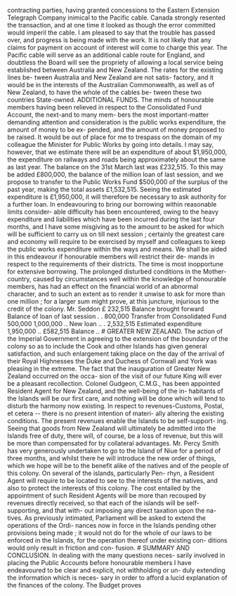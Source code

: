contracting parties, having granted concessions to the Eastern Extension Telegraph Company inimical to the Pacific cable. Canada strongly resented the transaction, and at one time it looked as though the error committed would imperil the cable. I am pleased to say that the trouble has passed over, and progress is being made with the work. It is not likely that any claims for payment on account of interest will come to charge this year. The Pacific cable will serve as an additional cable route for England, and doubtless the Board will see the propriety of allowing a local service being established between Australia and New Zealand. The rates for the existing lines be- tween Australia and New Zealand are not satis- factory, and it would be in the interests of the Australian Commonwealth, as well as of New Zealand, to have the whole of the cables be- tween these two countries State-owned. ADDITIONAL FUNDS. The minds of honourable members having been relieved in respect to the Consolidated Fund Account, the next-and to many mem- bers the most important-matter demanding attention and consideration is the public works expenditure, the amount of money to be ex- pended, and the amount of money proposed to be raised. It would be out of place for me to trespass on the domain of my colleague the Minister for Public Works by going into details. I may say, however, that we estimate there will be an expenditure of about $1,950,000, the expenditure on railways and roads being approximately about the same as last year. The balance on the 31st March last was £232,515. To this may be added £800,000, the balance of the million loan of last session, and we propose to transfer to the Public Works Fund $500,000 of the surplus of the past year, making the total assets £1,532,515. Seeing the estimated expenditure is £1,950,000, it will therefore be necessary to ask authority for a further loan. In endeavouring to bring our borrowing within reasonable limits consider- able difficulty has been encountered, owing to the heavy expenditure and liabilities which have been incurred during the last four months, and I have some misgiving as to the amount to be asked for which will be sufficient to carry us on till next session ; certainly the greatest care and economy will require to be exercised by myself and colleagues to keep the public works expenditure within the ways and means. We shall be aided in this endeavour if honourable members will restrict their de- mands in respect to the requirements of their districts. The time is most inopportune for extensive borrowing. The prolonged disturbed conditions in the Mother-country, caused by circumstances well within the knowledge of honourable members, has had an effect on the financial world of an abnormal character, and to such an extent as to render it unwise to ask for more than one million ; for a larger sum might prove, at this juncture, injurious to the credit of the colony. Mr. Seddon £ 232,515 Balance brought forward Balance of loan of last session . . 800,000 Transfer from Consolidated Fund 500,000 1,000,000 .. New loan .. . 2,532,515 Estimated expenditure 1,950,000 .. £582,515 Balance .. # GREATER NEW ZEALAND. The action of the Imperial Government in agreeing to the extension of the boundary of the colony so as to include the Cook and other Islands has given general satisfaction, and such enlargement taking place on the day of the arrival of their Royal Highnesses the Duke and Duchess of Cornwall and York was pleasing in the extreme. The fact that the inauguration of Greater New Zealand occurred on the occa- sion of the visit of our future King will ever be a pleasant recollection. Colonel Gudgeon, C.M.G., has been appointed Resident Agent for New Zealand, and the well-being of the in- habitants of the Islands will be our first care, and nothing will be done which will tend to disturb the harmony now existing. In respect to revenues-Customs, Postal, et cetera -- there is no present intention of materi- ally altering the existing conditions. The present revenues enable the Islands to be self-support- ing. Seeing that goods from New Zealand will ultimately be admitted into the Islands free of duty, there will, of course, be a loss of revenue, but this will be more than compensated for by collateral advantages. Mr. Percy Smith has very generously undertaken to go to the Island of Niue for a period of three months, and whilst there he will introduce the new order of things, which we hope will be to the benefit alike of the natives and of the people of this colony. On several of the islands, particularly Pen- rhyn, a Resident Agent will require to be located to see to the interests of the natives, and also to protect the interests of this colony. The cost entailed by the appointment of such Resident Agents will be more than recouped by revenues directly received, so that each of the islands will be self-supporting, and that with- out imposing any direct taxation upon the na- tives. As previously intimated, Parliament will be asked to extend the operations of the Ordi- nances now in force in the Islands pending other provisions being made ; it would not do for the whole of our laws to be enforced in the Islands, for the operation thereof under existing con- ditions would only result in friction and con- fusion. # SUMMARY AND CONCLUSION. In dealing with the many questions neces- sarily involved in placing the Public Accounts before honourable members I have endeavoured to be clear and explicit, not withholding or un- duly extending the information which is neces- sary in order to afford a lucid explanation of the finances of the colony. The Budget proves 